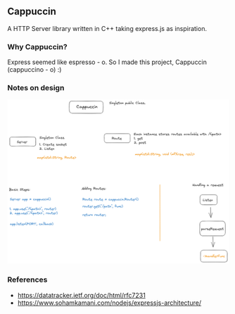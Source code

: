 ## Cappuccin

A HTTP Server library written in C++ taking express.js as inspiration. 

### Why Cappuccin?

Express seemed like espresso - o. So I made this project, Cappuccin (cappuccino - o) :)

### Notes on design

![](assets/v1.png)

### References

 - https://datatracker.ietf.org/doc/html/rfc7231
 - https://www.sohamkamani.com/nodejs/expressjs-architecture/
